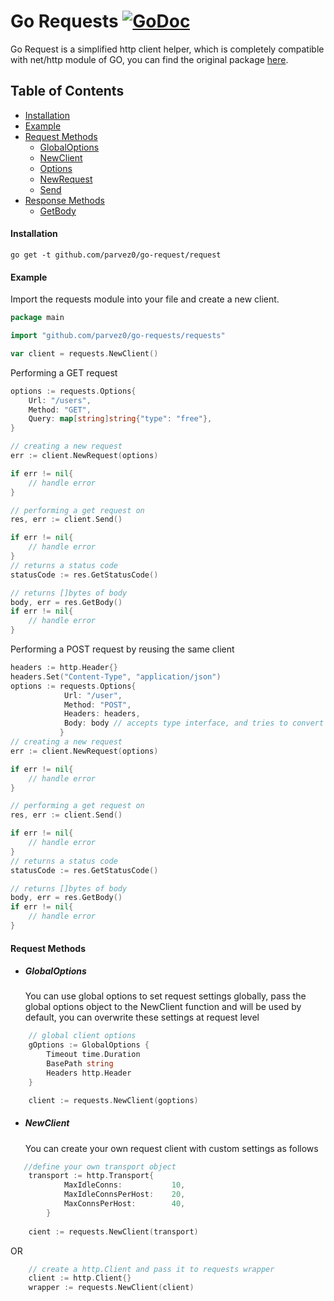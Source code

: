 # Go Requests  [![GoDoc](https://godoc.org/github.com/sirupsen/logrus?status.svg)](https://golang.org/pkg/net/http/)

Go Request is a simplified http client helper, which is completely compatible with net/http module of GO, 
you can find the original package [here](https://golang.org/pkg/net/http/).

## Table of Contents
 - [Installation](#installation)
 - [Example](#Example)
 - [Request Methods](#Methods)
    - [GlobalOptions](#GlobalOptions)
    - [NewClient](#NewClient)
    - [Options](#Options)
    - [NewRequest](#NewRequest)
    - [Send](#Send)
 - [Response Methods](#ResponseMethods)
    - [GetBody](#GetBody)
    
#### Installation
    
    go get -t github.com/parvez0/go-request/request

#### Example

Import the requests module into your file and create a new client.

```go
package main

import "github.com/parvez0/go-requests/requests"

var client = requests.NewClient()
```

Performing a GET request

```go
options := requests.Options{
	Url: "/users",
	Method: "GET",
	Query: map[string]string{"type": "free"},
}

// creating a new request
err := client.NewRequest(options)

if err != nil{
    // handle error
}

// performing a get request on 
res, err := client.Send()

if err != nil{
    // handle error
}
// returns a status code
statusCode := res.GetStatusCode()

// returns []bytes of body
body, err = res.GetBody()
if err != nil{
	// handle error
}
```

Performing a POST request by reusing the same client

```go
headers := http.Header{}
headers.Set("Content-Type", "application/json")
options := requests.Options{
           	Url: "/user",
           	Method: "POST",
           	Headers: headers,
           	Body: body // accepts type interface, and tries to convert it to json
           }
// creating a new request
err := client.NewRequest(options)

if err != nil{
    // handle error
}

// performing a get request on 
res, err := client.Send()

if err != nil{
    // handle error
}
// returns a status code
statusCode := res.GetStatusCode()

// returns []bytes of body
body, err = res.GetBody()
if err != nil{
	// handle error
}
```
#### Request Methods
- ##### GlobalOptions
  You can use global options to set request settings globally, pass the global options object to the NewClient function
  and will be used by default, you can overwrite these settings at request level 
```go
    // global client options
    gOptions := GlobalOptions {
    	Timeout time.Duration
    	BasePath string
    	Headers http.Header
    }

    client := requests.NewClient(goptions)
```
- ##### NewClient
  You can create your own request client with custom settings as follows
```go
   //define your own transport object
    transport := http.Transport{
    		MaxIdleConns:           10,
    		MaxIdleConnsPerHost:    20,
    		MaxConnsPerHost:        40,
    	}
    
    cient := requests.NewClient(transport)
```          
 OR
```go
    // create a http.Client and pass it to requests wrapper
    client := http.Client{}
    wrapper := requests.NewClient(client)
``` 

